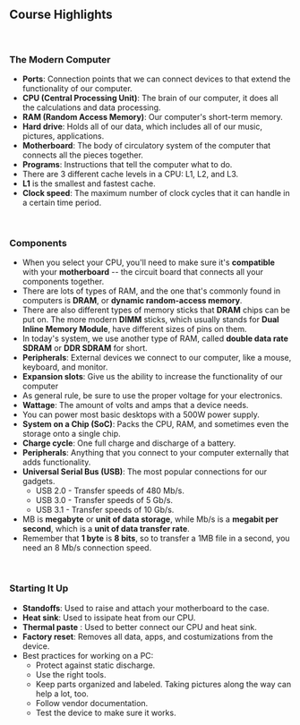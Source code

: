 ## Course Highlights

<br>

### The Modern Computer

* **Ports**: Connection points that we can connect devices to that extend the functionality of our computer.
* **CPU (Central Processing Unit)**: The brain of our computer, it does all the calculations and data processing.
* **RAM (Random Access Memory)**: Our computer's short-term memory.
* **Hard drive**: Holds all of our data, which includes all of our music, pictures, applications.
* **Motherboard**: The body of circulatory system of the computer that connects all the pieces together.
* **Programs**: Instructions that tell the computer what to do.
* There are 3 different cache levels in a CPU: L1, L2, and L3.
* **L1** is the smallest and fastest cache.
* **Clock speed**: The maximum number of clock cycles that it can handle in a certain time period.

<br>

### Components

* When you select your CPU, you'll need to make sure it's **compatible** with your **motherboard** -- the circuit board that connects all your components together.
* There are lots of types of RAM, and the one that's commonly found in computers is **DRAM**, or **dynamic random-access memory**.
* There are also different types of memory sticks that **DRAM** chips can be put on. The more modern **DIMM** sticks, which usually stands for **Dual Inline Memory Module**, have different sizes of pins on them.
* In today's system, we use another type of RAM, called **double data rate SDRAM** or **DDR SDRAM** for short.
* **Peripherals**: External devices we connect to our computer, like a mouse, keyboard, and monitor.
* **Expansion slots**: Give us the ability to increase the functionality of our computer
* As general rule, be sure to use the proper voltage for your electronics.
* **Wattage**: The amount of volts and amps that a device needs.
* You can power most basic desktops with a 500W power supply.
* **System on a Chip (SoC)**: Packs the CPU, RAM, and sometimes even the storage onto a single chip.
* **Charge cycle**: One full charge and discharge of a battery.
* **Peripherals**: Anything that you connect to your computer externally that adds functionality.
* **Universal Serial Bus (USB)**: The most popular connections for our gadgets.
    * USB 2.0 - Transfer speeds of 480 Mb/s.
    * USB 3.0 - Transfer speeds of 5 Gb/s.
    * USB 3.1 - Transfer speeds of 10 Gb/s.
* MB is **megabyte** or **unit of data storage**, while Mb/s is a **megabit per second**, which is a **unit of data transfer rate**.
* Remember that **1 byte** is **8 bits**, so to transfer a 1MB file in a second, you need an 8 Mb/s connection speed.

<br>

### Starting It Up

* **Standoffs**: Used to raise and attach your motherboard to the case.
* **Heat sink**: Used to issipate heat from our CPU.
* **Thermal paste** : Used to better connect our CPU and heat sink.
* **Factory reset**: Removes all data, apps, and costumizations from the device.
* Best practices for working on a PC:
  * Protect against static discharge.
  * Use the right tools.
  * Keep parts organized and labeled. Taking pictures along the way can help a lot, too.
  * Follow vendor documentation.
  * Test the device to make sure it works.
